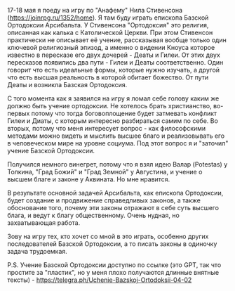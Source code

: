 17-18 мая я поеду на игру по "Анафему" Нила Стивенсона (https://joinrpg.ru/1352/home). Я там буду играть епископа Базской Ортодоксии Арсибальта. У Стивенсона "Ортодоксия" это религия, описанная как калька с Католической Церкви. При этом Стивенсон практически не описывает её учение, рассказывая вообще только один ключевой религиозный эпизод, а именно о видении Кноуса которое известно в пересказе его двух дочерей - Деаты и Гилеи. От этих двух пересказов появились два пути - Гилеи и Деаты соответственно. Один говорит что есть идеальные формы, которые нужно изучать, а другой что есть высшая реальность в которой обитает божество. От пути Деаты и возникла Базская Ортодоксия. 

С того момента как я заявился на игру я ломал себе голову каким же должно быть учение ортодоксии. Не хотелось брать христианство, во-первых потому что тогда боговоплощение будет затмевать конфликт Гилеи и Диаты, с которым интересно разбираться самим по себе. Во вторых, потому что меня интересует вопрос - как философскими методами можно видеть и мыслить высшее благо и реализовывать его в человеческом мире на уровне социума. Под этот вопрос я и "заточил" учение Базской Ортодоксии.

Получился немного винегрет, потому что я взял идею Валар (Potestas) у Толкина, "Град Божий" и "Град Земной" у Августина, и учение о высшем благе и законе у Аквината. Но мне нравится. 

В результате основной задачей Арсибальта, как епископа Ортодоксии, будет создание и продвижение справедливых законов, а также обоснование того, почему эти законы отражают в себе суть высшего блага, и ведут к благу общественному. Очень нудная, но захватывающая работа.

Зову на игру тех, кто хочет со мной в это играть, особенно других последователей Базской Ортодоксии, а то писать законы в одиночку задача трудоемкая.

P.S. Учение Базской Ортодоксии доступно по ссылке (это GPT, так что простите за "пластик", но у меня плохо получаются длинные внятные тексты) - https://telegra.ph/Uchenie-Bazskoj-Ortodoksii-04-02